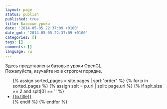 ```yaml
---
layout: page
status: publish
published: true
title: Базовые уроки
date: '2014-05-05 22:37:09 +0100'
date_gmt: '2014-05-05 22:37:09 +0100'
categories: []
tags: []
comments: []
language: ru
---
```

<p>Здесь представлены базовые уроки OpenGL.<br />
Пожалуйста, изучайте их в строгом порядке.</p>

<ul class="tuto">
{% assign sorted_pages = site.pages | sort:"order" %}
{% for p in sorted_pages %}
  {% assign splt = p.url | split: page.url %}
  {% if splt.size == 2 and splt[0] == '' %}
    <li>
      <a class="page-link" href="{{p.url | prepend: site.baseurl}}">{{p.title}}</a>
    </li>
  {% endif %}
{% endfor %}
</ul>
